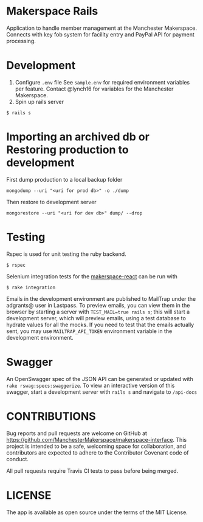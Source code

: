 # Makerspace Rails
Application to handle member management at the Manchester Makerspace.  Connects with
key fob system for facility entry and PayPal API for payment processing.

# Development

1. Configure `.env` file
See `sample.env` for required environment variables per feature.
Contact @lynch16 for variables for the Manchester Makerspace.
2. Spin up rails server
```
$ rails s
```

# Importing an archived db or Restoring production to development
First dump production to a local backup folder
```
mongodump --uri "<uri for prod db>" -o ./dump
```
Then restore to development server
```
mongorestore --uri "<uri for dev db>" dump/ --drop
```


# Testing
Rspec is used for unit testing the ruby backend.
```
$ rspec
```
Selenium integration tests for the [makerspace-react](https://github.com/ManchesterMakerspace/makerspace-react) can be run with
```
$ rake integration
```
Emails in the development environment are published to MailTrap under the adgrants@ user in Lastpass. To preview emails, you can view them in the browser by starting a server with `TEST_MAIL=true rails s`; this will start a development server, which will preview emails, using a test database to hydrate values for all the mocks. If you need to test that the emails actually sent, you may use `MAILTRAP_API_TOKEN` environment variable in the development environment. 

# Swagger
An OpenSwagger spec of the JSON API can be generated or updated with `rake rswag:specs:swaggerize`. To view an interactive version of this swagger, start a development server with `rails s` and navigate to `/api-docs`

# CONTRIBUTIONS

Bug reports and pull requests are welcome on GitHub at https://github.com/ManchesterMakerspace/makerspace-interface. This project is intended to be a safe, welcoming space for collaboration, and contributors are expected to adhere to the Contributor Covenant code of conduct.

All pull requests require Travis CI tests to pass before being merged.

# LICENSE

The app is available as open source under the terms of the MIT License.
